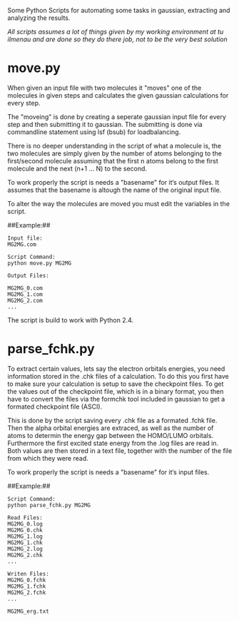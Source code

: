Some Python Scripts for automating some tasks in gaussian, extracting and analyzing the results.

*All scripts assumes a lot of things given by my working environment at tu ilmenau and are done so they do there job, not to be the very best solution*

# move.py #

When given an input file with two molecules it "moves" one of the molecules in given steps and calculates the given gaussian calculations for every step. 

The "moveing" is done by creating a seperate gaussian input file for every step and then submitting it to gaussian. The submitting is done via commandline statement using lsf (bsub) for loadbalancing. 

There is no deeper understanding in the script of what a molecule is, the two molecules are simply given by the number of atoms belonging to the first/second molecule assuming that the first n atoms belong to the first molecule and the next (n+1 … N) to the second.

To work properly the script is needs a "basename" for it‘s output files. It assumes that the basename is altough the name of the original input file. 

To alter the way the molecules are moved you must edit the variables in the script.

##Example:##
```
Input file: 
MG2MG.com

Script Command: 
python move.py MG2MG

Output Files:

MG2MG_0.com
MG2MG_1.com
MG2MG_2.com
...
```

The script is build to work with Python 2.4.

# parse_fchk.py #

To extract certain values, lets say the electron orbitals energies, you need information stored in the .chk files of a calculation. To do this you first have to make sure your calculation is setup to save the checkpoint files. To get the values out of the checkpoint file, which is in a binary format, you then have to convert the files via the formchk tool included in gaussian to get a formated checkpoint file (ASCI). 

This is done by the script saving every .chk file as a formated .fchk file. Then the alpha orbital energies are extraced, as well as the number of atoms to determin the energy gap between the HOMO/LUMO orbitals. Furthermore the first excited state energy from the .log files are read in. Both values are then stored in a text file, together with the number of the file from which they were read.

To work properly the script is needs a "basename" for it‘s input files.


##Example:##
```
Script Command: 
python parse_fchk.py MG2MG

Read Files: 
MG2MG_0.log
MG2MG_0.chk
MG2MG_1.log
MG2MG_1.chk
MG2MG_2.log
MG2MG_2.chk
...

Writen Files: 
MG2MG_0.fchk
MG2MG_1.fchk
MG2MG_2.fchk
...

MG2MG_erg.txt
```


